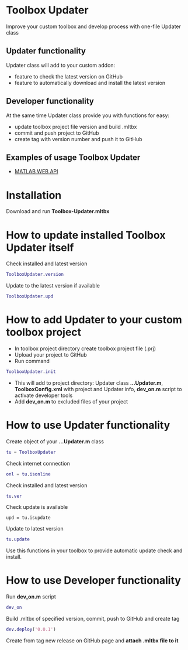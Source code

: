 # Toolbox Updater

Improve your custom toolbox and develop process with one-file Updater class

## Updater functionality

Updater class will add to your custom addon:

- feature to check the latest version on GitHub
- feature to automatically download and install the latest version

## Developer functionality

At the same time Updater class provide you with functions for easy:

- update toolbox project file version and build .mltbx
- commit and push project to GitHub
- create tag with version number and push it to GitHub

## Examples of usage Toolbox Updater

- [MATLAB WEB API](https://github.com/ETMC-Exponenta/MATLAB-WEB-API)

# Installation

Download and run **Toolbox-Updater.mltbx**

# How to update installed Toolbox Updater itself

Check installed and latest version
```MATLAB
ToolboxUpdater.version
```
Update to the latest version if available
```MATLAB
ToolboxUpdater.upd
```

# How to add Updater to your custom toolbox project

- In toolbox project directory create toolbox project file (.prj)
- Upload your project to GitHub
- Run command
```MATLAB
ToolboxUpdater.init
```
- This will add to project directory: Updater class **...Updater.m**, **ToolboxConfig.xml** with project and Updater info, **dev_on.m** script to activate developer tools
- Add **dev_on.m** to excluded files of your project

# How to use Updater functionality

Create object of your **...Updater.m** class
```MATLAB
tu = ToolboxUpdater
```
Check internet connection
```MATLAB
onl = tu.isonline
```
Check installed and latest version
```MATLAB
tu.ver
```
Check update is available
```
upd = tu.isupdate
```
Update to latest version
```MATLAB
tu.update
```
Use this functions in your toolbox to provide automatic update check and install.

# How to use Developer functionality

Run **dev_on.m** script
```MATLAB
dev_on
```
Build .mltbx of specified version, commit, push to GitHub and create tag
```MATLAB
dev.deploy('0.0.1')
```
Create from tag new release on GitHub page and **attach .mltbx file to it** 
